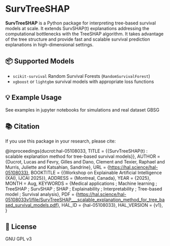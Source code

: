 # SurvTreeSHAP

**SurvTreeSHAP** is a Python package for interpreting tree-based survival models at scale. It extends SurvSHAP(t) explanations addressing the computational bottlenecks with the TreeSHAP algorithm. It takes advantage of the tree structure and provide fast and scalable survival prediction explanations in high-dimensional settings.


## 📦 Supported Models

- `scikit-survival` Random Survival Forests (`RandomSurvivalForest`)
- `xgboost` or `lightgbm` survival models with appropriate loss functions

## 💡 Example Usage

See examples in jupyter notebooks for simulations and real dataset GBSG

## 📚 Citation

If you use this package in your research, please cite:

@inproceedings{ducrot:hal-05108033,
  TITLE = {{SurvTreeSHAP(t) : scalable explanation method for tree-based survival models}},
  AUTHOR = {Ducrot, Lucas and Fevry, Gilles and Dano, Clement and Texier, Raphael and Murris, Juliette and Katsahian, Sandrine},
  URL = {https://hal.science/hal-05108033},
  BOOKTITLE = {{Workshop on Explainable Artificial Intelligence (XAI), IJCAI 2025}},
  ADDRESS = {Montreal, Canada},
  YEAR = {2025},
  MONTH = Aug,
  KEYWORDS = {Medical applications ; Machine learning ; TreeSHAP ; SurvSHAP ; SHAP ; Explainability ; Interpretability ; Tree-based model ; Survival analysis},
  PDF = {https://hal.science/hal-05108033v1/file/SurvTreeSHAP___scalable_explanation_method_for_tree_based_survival_models.pdf},
  HAL_ID = {hal-05108033},
  HAL_VERSION = {v1},
}
## 📄 License

GNU GPL v3
